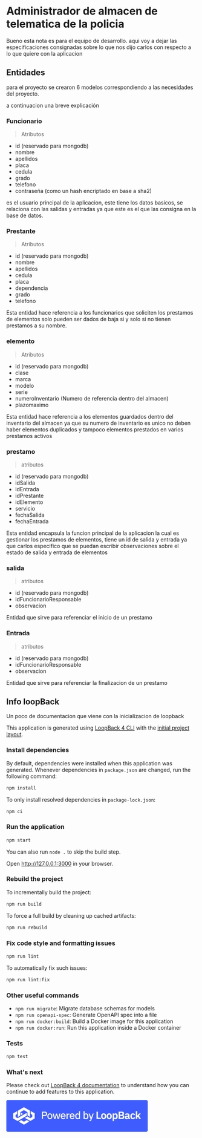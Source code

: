 # Administrador de almacen de telematica de la policia

Bueno esta nota es para el equipo de desarrollo. aqui voy a dejar las especificaciones consignadas sobre lo que nos dijo carlos con respecto a lo que quiere con la aplicacion

## Entidades

para el proyecto se crearon 6 modelos correspondiendo a las necesidades del proyecto.

a continuacion una breve explicación

### Funcionario

> Atributos

- id (reservado para mongodb)
- nombre
- apellidos
- placa
- cedula
- grado
- telefono
- contraseña (como un hash encriptado en base a sha2)

es el usuario principal de la aplicacion, este tiene los datos basicos, se relaciona con las salidas y entradas ya que este es el que las consigna en la base de datos.

### Prestante

> Atributos

- id (reservado para mongodb)
- nombre
- apellidos
- cedula
- placa
- dependencia
- grado
- telefono

Esta entidad hace referencia a los funcionarios que soliciten los prestamos de elementos solo pueden ser dados de baja si y solo si no tienen prestamos a su nombre.

### elemento

> Atributos

- id (reservado para mongodb)
- clase
- marca
- modelo
- serie
- numeroInventario (Numero de referencia dentro del almacen)
- plazomaximo

Esta entidad hace referencia a los elementos guardados dentro del inventario del almacen ya que su numero de inventario es unico no deben haber elementos duplicados y tampoco elementos prestados en varios prestamos activos

### prestamo

> atributos

- id (reservado para mongodb)
- idSalida
- idEntrada
- idPrestante
- idElemento
- servicio
- fechaSalida
- fechaEntrada

Esta entidad encapsula la funcion principal de la aplicacion la cual es gestionar los prestamos de elementos, tiene un id de salida y entrada ya que carlos especifico que se puedan escribir observaciones sobre el estado de salida y entrada de elementos


### salida

> atributos

- id (reservado para mongodb)
- idFuncionarioResponsable
- observacion

Entidad que sirve para referenciar el inicio de un prestamo

### Entrada

> atributos

- id (reservado para mongodb)
- idFuncionarioResponsable
- observacion

Entidad que sirve para referenciar la finalizacion de un prestamo

## Info loopBack

Un poco de documentacion que viene con la inicializacion de loopback

This application is generated using [LoopBack 4 CLI](https://loopback.io/doc/en/lb4/Command-line-interface.html) with the
[initial project layout](https://loopback.io/doc/en/lb4/Loopback-application-layout.html).

### Install dependencies

By default, dependencies were installed when this application was generated.
Whenever dependencies in `package.json` are changed, run the following command:

```sh
npm install
```

To only install resolved dependencies in `package-lock.json`:

```sh
npm ci
```

### Run the application

```sh
npm start
```

You can also run `node .` to skip the build step.

Open http://127.0.0.1:3000 in your browser.

### Rebuild the project

To incrementally build the project:

```sh
npm run build
```

To force a full build by cleaning up cached artifacts:

```sh
npm run rebuild
```

### Fix code style and formatting issues

```sh
npm run lint
```

To automatically fix such issues:

```sh
npm run lint:fix
```

### Other useful commands

- `npm run migrate`: Migrate database schemas for models
- `npm run openapi-spec`: Generate OpenAPI spec into a file
- `npm run docker:build`: Build a Docker image for this application
- `npm run docker:run`: Run this application inside a Docker container

### Tests

```sh
npm test
```

### What's next

Please check out [LoopBack 4 documentation](https://loopback.io/doc/en/lb4/) to
understand how you can continue to add features to this application.

[![LoopBack](https://github.com/loopbackio/loopback-next/raw/master/docs/site/imgs/branding/Powered-by-LoopBack-Badge-(blue)-@2x.png)](http://loopback.io/)

